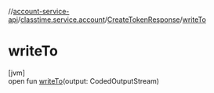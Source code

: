 //[account-service-api](../../../index.md)/[classtime.service.account](../index.md)/[CreateTokenResponse](index.md)/[writeTo](write-to.md)

# writeTo

[jvm]\
open fun [writeTo](write-to.md)(output: CodedOutputStream)
